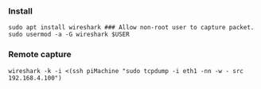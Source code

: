 ### Install 
```
sudo apt install wireshark ### Allow non-root user to capture packet.
sudo usermod -a -G wireshark $USER 
```
### Remote capture
```shell 
wireshark -k -i <(ssh piMachine "sudo tcpdump -i eth1 -nn -w - src 192.168.4.100")
``` 
